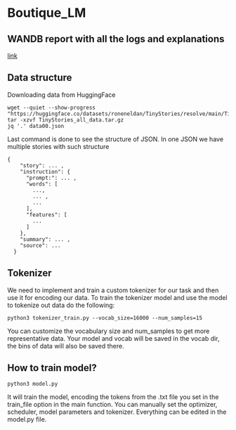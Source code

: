 # Boutique_LM

## WANDB report with all the logs and explanations

[link](https://wandb.ai/aamaksutova/Boutique_LM/reports/Report-on-the-project-TinyStories---Vmlldzo2MTU3Njg3?accessToken=8veue04f24zihm7pf2294svk92nm0alnyau3xsgk63iwafcgh55k6j56kta6h9sa)

## Data structure

Downloading data from HuggingFace

```
wget --quiet --show-progress "https://huggingface.co/datasets/roneneldan/TinyStories/resolve/main/TinyStories_all_data.tar.gz"
tar -xzvf TinyStories_all_data.tar.gz
jq '.' data00.json
```

Last command is done to see the structure of JSON. In one JSON we have multiple stories with such structure

```
{
    "story": ... ,
    "instruction": {
      "prompt:": ... ,
      "words": [
        ...,
        ... ,
        ...
      ],
      "features": [
        ...
      ]
    },
    "summary": ... ,
    "source": ...
  }
```

## Tokenizer

We need to implement and train a custom tokenizer for our task and then use it for encoding our data.
To train the tokenizer model and use the model to tokenize out data do the following:

```
python3 tokenizer_train.py --vocab_size=16000 --num_samples=15
```
You can customize the vocabulary size and num_samples to get more representative data. 
Your model and vocab will be saved in the vocab dir, the bins of data will also be saved there.

## How to train model?


```
python3 model.py
```
It will train the model, encoding the tokens from the .txt file you set in the train_file option in the main function.
You can manually set the optimizer, scheduler, model parameters and tokenizer. Everything can be edited in the model.py file.


